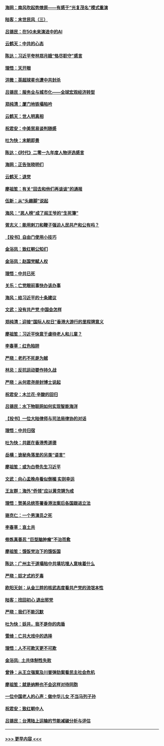 #### [海网：南风吹起势燎原——有感于“光复茂名”模式重演](../pages/nsc993/n11732308.md?t=12201744) 
#### [陆客：末世民风（三）](../pages/nsc993/n11732211.md?t=12201744) 
#### [吕锡民：在5G未来演进中的AI](../pages/nsc993/n11730010.md?t=12201744) 
#### [云鹤天：中共的心态](../pages/nsc993/n11729906.md?t=12201744) 
#### [陈达：习近平夸林郑月娥“恪尽职守”感言](../pages/nsc993/n11729881.md?t=12201744) 
#### [理悟：天开眼](../pages/nsc993/n11729699.md?t=12201744) 
#### [洪微：英超球星也遭中共封杀](../pages/nsc993/n11727243.md?t=12201744) 
#### [吕锡民：服务业与城市化——全球宏观经济转型](../pages/nsc993/n11725845.md?t=12201744) 
#### [郑纯清：厦门地铁塌陷吟](../pages/nsc993/n11725813.md?t=12201744) 
#### [云鹤天：世人明真相](../pages/nsc993/n11725621.md?t=12201744) 
#### [祝君安：中美贸易谈判随感](../pages/nsc993/n11725609.md?t=12201744) 
#### [吐为快：末朝即景](../pages/nsc993/n11723365.md?t=12201744) 
#### [陈达：《时代》二零一九年度人物评选感言](../pages/nsc993/n11723337.md?t=12201744) 
#### [海网：正告张晓明们](../pages/nsc993/n11723228.md?t=12201744) 
#### [云鹤天：退党](../pages/nsc993/n11723056.md?t=12201744) 
#### [廖祖笙：有关“回去和他们再谈谈”的通报](../pages/nsc993/n11722442.md?t=12201744) 
#### [伍新：从“头踢脚”说起](../pages/nsc993/n11722429.md?t=12201744) 
#### [海风：“恶人榜”成了阎王爷的“生死簿”](../pages/nsc993/n11722272.md?t=12201744) 
#### [胥志义：能用剌刀和鞭子强迫人民共产和公有吗？](../pages/nsc993/n11720569.md?t=12201744) 
#### [【投书】自由门使用小技巧](../pages/nsc993/n11720180.md?t=12201744) 
#### [金浴凤：致红朝公知们](../pages/nsc993/n11720563.md?t=12201744) 
#### [金浴凤：赵国党赋人权](../pages/nsc993/n11720533.md?t=12201744) 
#### [理悟：中共已死](../pages/nsc993/n11720233.md?t=12201744) 
#### [关乐：亡党眼前事快办该办事](../pages/nsc993/n11719160.md?t=12201744) 
#### [海风：给习近平的十条建议](../pages/nsc993/n11717616.md?t=12201744) 
#### [文武：没有共产党 中国会怎样](../pages/nsc993/n11717584.md?t=12201744) 
#### [郑纯清：迎接“国际人权日”香港大游行的里程牌意义](../pages/nsc993/n11717417.md?t=12201744) 
#### [廖祖笙：习近平快意于虐待老人和儿童？](../pages/nsc993/n11715313.md?t=12201744) 
#### [李春草：红色陷阱](../pages/nsc993/n11715029.md?t=12201744) 
#### [严晓：老朽不死是为贼](../pages/nsc993/n11712910.md?t=12201744) 
#### [林忌：反抗运动要作持久战](../pages/nsc993/n11712623.md?t=12201744) 
#### [严晓：从何君尧册封博士说起](../pages/nsc993/n11712465.md?t=12201744) 
#### [祝君安：木兰花·辛酸的回归](../pages/nsc993/n11712381.md?t=12201744) 
#### [吕锡民：水下物联网如何实现智能海洋](../pages/nsc993/n11711158.md?t=12201744) 
#### [【投书】一位大陆律师与司法局律协的对话](../pages/nsc993/n11709675.md?t=12201744) 
#### [理悟：中共归宿](../pages/nsc993/n11710059.md?t=12201744) 
#### [吐为快：共匪在香港秀道德](../pages/nsc993/n11709979.md?t=12201744) 
#### [岳横：诡秘角落里的另类“语言”](../pages/nsc993/n11709792.md?t=12201744) 
#### [廖祖笙：或为白卷先生习近平](../pages/nsc993/n11708330.md?t=12201744) 
#### [文武：向心孟晚舟看似倒楣 实则幸运](../pages/nsc993/n11708236.md?t=12201744) 
#### [王友群：海外“侨领”应以黄克锵为戒](../pages/nsc993/n11706176.md?t=12201744) 
#### [理悟：贺美总统签署香港法案后各国跟进立法](../pages/nsc993/n11706853.md?t=12201744) 
#### [骆克仁：一个男演员之死](../pages/nsc993/n11706677.md?t=12201744) 
#### [李春草：哀土共](../pages/nsc993/n11706255.md?t=12201744) 
#### [修炼真善忍 “巨型脑肿瘤”不治而愈](../pages/nsc993/n11705340.md?t=12201744) 
#### [廖祖笙：饿饭党治下的饿饭国](../pages/nsc993/n11705085.md?t=12201744) 
#### [陈达：广州主干道塌陷中共填坑埋人意味着什么](../pages/nsc993/n11705046.md?t=12201744) 
#### [严晓：奴才式的歹毒](../pages/nsc993/n11704826.md?t=12201744) 
#### [欧阳天剑：从金三胖的核武态度看共产党的流氓本性](../pages/nsc993/n11702238.md?t=12201744) 
#### [陆客：找回初心 退出邪党](../pages/nsc993/n11702213.md?t=12201744) 
#### [严晓：我们不能沉默](../pages/nsc993/n11702110.md?t=12201744) 
#### [吐为快：妖共，我不是你的肉盾](../pages/nsc993/n11701366.md?t=12201744) 
#### [雪绮：亡共大戏中的选择](../pages/nsc993/n11699922.md?t=12201744) 
#### [理悟：人不可欺天更不可欺](../pages/nsc993/n11699657.md?t=12201744) 
#### [金浴凤:  土共体制性失败](../pages/nsc993/n11699361.md?t=12201744) 
#### [曾铮：从王立强案及川普弹劾案看民主社会危机](../pages/nsc993/n11699318.md?t=12201744) 
#### [廖祖笙：就是纳粹也不会这样对待同胞](../pages/nsc993/n11697658.md?t=12201744) 
#### [一位中国老人的心声：做中华儿女 不当马列子孙](../pages/nsc993/n11697525.md?t=12201744) 
#### [祝君安：致红朝中人](../pages/nsc993/n11697518.md?t=12201744) 
#### [吕锡民：台湾陆上运输的节能减碳分析与评估](../pages/nsc993/n11694983.md?t=12201744) 

----
#### [ >>> 更早内容 <<< ](../indexes/nsc993-earlier.md)
